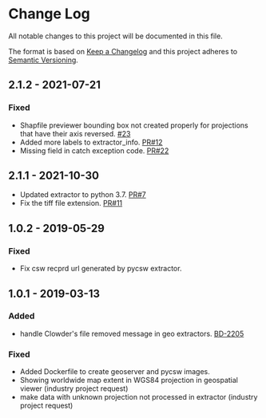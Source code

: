 # Change Log
All notable changes to this project will be documented in this file.

The format is based on [Keep a Changelog](http://keepachangelog.com/)
and this project adheres to [Semantic Versioning](http://semver.org/).

## 2.1.2 - 2021-07-21
### Fixed
- Shapfile previewer bounding box not created properly for projections that have their axis
  reversed. [#23](https://github.com/clowder-framework/extractors-geo/issues/23)
- Added more labels to extractor_info. [PR#12](https://github.com/clowder-framework/extractors-geo/pull/12)
- Missing field in catch exception code. [PR#22](https://github.com/clowder-framework/extractors-geo/pull/22)

## 2.1.1 - 2021-10-30
- Updated extractor to python 3.7. [PR#7](https://github.com/clowder-framework/extractors-geo/pull/7)
- Fix the tiff file extension. [PR#11](https://github.com/clowder-framework/extractors-geo/pull/11/files)

## 1.0.2 - 2019-05-29
### Fixed
- Fix csw recprd url generated by pycsw extractor.

## 1.0.1 - 2019-03-13

### Added
- handle Clowder's file removed message in geo extractors.
[BD-2205](https://opensource.ncsa.illinois.edu/jira/browse/BD-2205)

### Fixed
- Added Dockerfile to create geoserver and pycsw images.
- Showing worldwide map extent in WGS84 projection in geospatial viewer (industry project request)
- make data with unknown projection not processed in extractor (industry project request)
